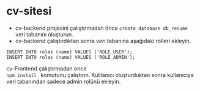 # cv-sitesi
* cv-backend projesini çalıştırmadan önce
``` create database db_resume  ```
veri tabanını oluşturun.
* cv-backend çalıştırdıktan sonra veri tabanına aşağıdaki rolleri ekleyin.

```
INSERT INTO roles (name) VALUES ('ROLE_USER');
INSERT INTO roles (name) VALUES ('ROLE_ADMIN');

```
cv-Frontend çalıştırmadan önce  
``` npm install  ```
komutunu çalıştırın.
Kulllanıcı oluşturduktan sonra kullanıcıya veri tabanından sadece admin rolünü ekleyin.
